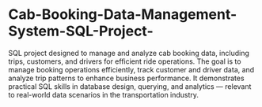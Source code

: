 # Cab-Booking-Data-Management-System-SQL-Project-
SQL project designed to manage and analyze cab booking data, including trips, customers, and drivers for efficient ride operations.
The goal is to manage booking operations efficiently, track customer and driver data, and analyze trip patterns to enhance business performance.
It demonstrates practical SQL skills in database design, querying, and analytics — relevant to real-world data scenarios in the transportation industry.
